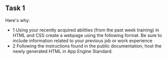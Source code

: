 <!-- ABOUT THE PROJECT -->
## Task 1




Here's why:
* 1 Using your recently acquired abilities (from the past week training) in HTML and CSS create a webpage 
using the following format. Be sure to include information related to your previous job or work 
experience
* 2 Following the instructions found in the public documentation, host the newly generated HTML in App 
Engine Standard.







